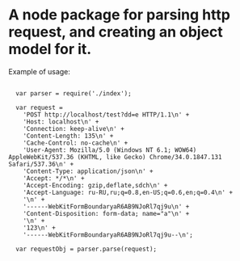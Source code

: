 A node package for parsing http request, and creating an object model for it.
===================

Example of usage:

<pre><code>
  var parser = require('./index');

  var request = 
    'POST http://localhost/test?dd=e HTTP/1.1\n' +
    'Host: localhost\n' +
    'Connection: keep-alive\n' +
    'Content-Length: 135\n' +
    'Cache-Control: no-cache\n' +
    'User-Agent: Mozilla/5.0 (Windows NT 6.1; WOW64) AppleWebKit/537.36 (KHTML, like Gecko) Chrome/34.0.1847.131 Safari/537.36\n' +
    'Content-Type: application/json\n' +
    'Accept: */*\n' +
    'Accept-Encoding: gzip,deflate,sdch\n' +
    'Accept-Language: ru-RU,ru;q=0.8,en-US;q=0.6,en;q=0.4\n' +
    '\n' +
    '------WebKitFormBoundaryaR6AB9NJoRl7qj9u\n' +
    'Content-Disposition: form-data; name="a"\n' +
    '\n' +
    '123\n' +
    '------WebKitFormBoundaryaR6AB9NJoRl7qj9u--\n';
  
  var requestObj = parser.parse(request);
</code></pre>
